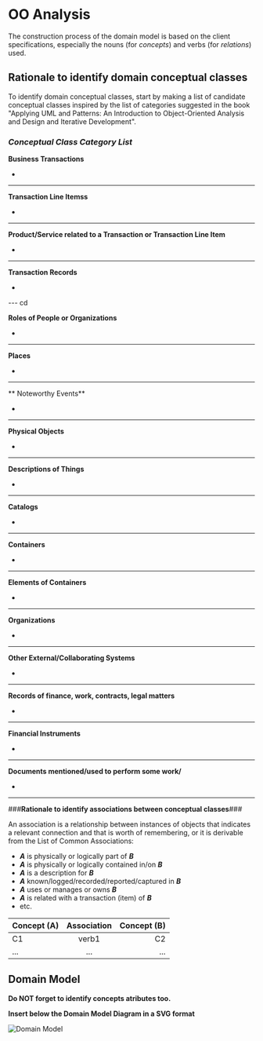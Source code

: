 # OO Analysis #

The construction process of the domain model is based on the client specifications, especially the nouns (for _concepts_) and verbs (for _relations_) used. 

## Rationale to identify domain conceptual classes ##
To identify domain conceptual classes, start by making a list of candidate conceptual classes inspired by the list of categories suggested in the book "Applying UML and Patterns: An Introduction to Object-Oriented Analysis and Design and Iterative Development". 


### _Conceptual Class Category List_ ###

**Business Transactions**

*

---

**Transaction Line Itemss**

*

---

**Product/Service related to a Transaction or Transaction Line Item**

*  

---


**Transaction Records**

*  

--- cd 


**Roles of People or Organizations**

* 


---


**Places**

*  

---

** Noteworthy Events**

* 

---


**Physical Objects**

*

---


**Descriptions of Things**

*  


---


**Catalogs**

*  

---


**Containers**

*  

---


**Elements of Containers**

*  

---


**Organizations**

*  

---

**Other External/Collaborating Systems**

*  


---


**Records of finance, work, contracts, legal matters**

* 

---


**Financial Instruments**

*  

---


**Documents mentioned/used to perform some work/**

* 
---



###**Rationale to identify associations between conceptual classes**###

An association is a relationship between instances of objects that indicates a relevant connection and that is worth of remembering, or it is derivable from the List of Common Associations: 

+ **_A_** is physically or logically part of **_B_**
+ **_A_** is physically or logically contained in/on **_B_**
+ **_A_** is a description for **_B_**
+ **_A_** known/logged/recorded/reported/captured in **_B_**
+ **_A_** uses or manages or owns **_B_**
+ **_A_** is related with a transaction (item) of **_B_**
+ etc.



| Concept (A) 		|  Association   	|  Concept (B) |
|----------	   		|:-------------:		|------:       |
| C1  	| verb1    		 	| C2  |
| ...  	| ...    		 	| ...  |



## Domain Model

**Do NOT forget to identify concepts atributes too.**

**Insert below the Domain Model Diagram in a SVG format**

![Domain Model](domain-model.svg)




